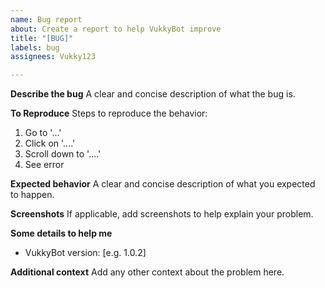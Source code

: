 ```yaml
---
name: Bug report
about: Create a report to help VukkyBot improve
title: "[BUG]"
labels: bug
assignees: Vukky123

---
```


**Describe the bug**
A clear and concise description of what the bug is.

**To Reproduce**
Steps to reproduce the behavior:
1. Go to '...'
2. Click on '....'
3. Scroll down to '....'
4. See error

**Expected behavior**
A clear and concise description of what you expected to happen.

**Screenshots**
If applicable, add screenshots to help explain your problem.

**Some details to help me**
 - VukkyBot version: [e.g. 1.0.2]

**Additional context**
Add any other context about the problem here.
